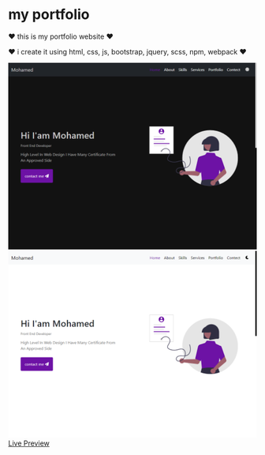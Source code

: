 <body>
<h1>my portfolio</h1>
<p>❤ this is my portfolio website ❤</p>
<p>❤ i create it using html, css, js, bootstrap, jquery, scss, npm, webpack ❤</p>

<img src="./design/images/dark.png" alt="dark">
<img src="./design/images/light.png" alt="light">
<a href="index.html" target="_blank">Live Preview</a>
</body>

